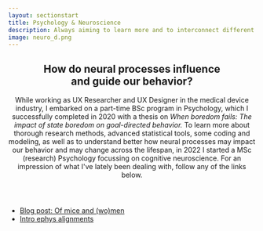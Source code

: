 ```yaml
---
layout: sectionstart
title: Psychology & Neuroscience
description: Always aiming to learn more and to interconnect different domains, disciplines, and competencies, I embarked on a psychology education to accompany my background in design and human factors.
image: neuro_d.png
---
```


<section id="one" class="wrapper style2 special">
	<div class="inner">
		<header class="major">
			<h2>How do neural processes influence <br>and guide our behavior?</h2>
			<p>While working as UX Researcher and UX Designer in the medical device industry, I embarked on a part-time BSc program in Psychology, which I successfully completed in 2020 with a thesis on <em>When boredom fails: The impact of state boredom on goal-directed behavior.</em> To learn more about thorough research methods, advanced statistical tools, some coding and modeling, as well as to understand better how neural processes may impact our behavior and may change across the lifespan, in 2022 I started a MSc (research) Psychology focussing on cognitive neuroscience. For an impression of what I've lately been dealing with, follow any of the links below.
			</p>
		</header>
		<ul class="actions">
			<li><a href="https://anneurai.net/2024/02/09/of-mice-and-women-or-how-i-learned-to-read-spikes/" target="blank" class="button icon fa-external-link">Blog post: Of mice and (wo)men</a></li>
			<li><a href="ephys" class="button">Intro ephys alignments</a></li>
			<!-- <li><a href="material" class="button icon fa-share">Material</a></li> -->
		</ul>
	</div>
</section>